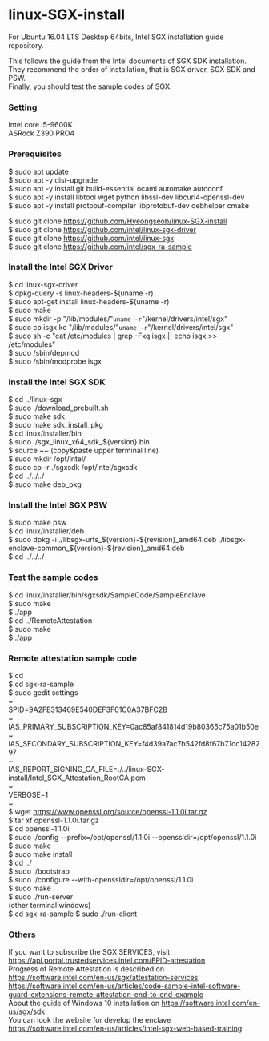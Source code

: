 # linux-SGX-install
For Ubuntu 16.04 LTS Desktop 64bits, Intel SGX installation guide repository.  

This follows the guide from the Intel documents of SGX SDK installation.  
They recommend the order of installation, that is SGX driver, SGX SDK and PSW.  
Finally, you should test the sample codes of SGX.  

### Setting
Intel core i5-9600K  
ASRock Z390 PRO4  

### Prerequisites
$ sudo apt update  
$ sudo apt -y dist-upgrade  
$ sudo apt -y install git build-essential ocaml automake autoconf  
$ sudo apt -y install libtool wget python libssl-dev libcurl4-openssl-dev  
$ sudo apt -y install protobuf-compiler libprotobuf-dev debhelper cmake  

$ sudo git clone https://github.com/Hyeongseob/linux-SGX-install  
$ sudo git clone https://github.com/intel/linux-sgx-driver  
$ sudo git clone https://github.com/intel/linux-sgx  
$ sudo git clone https://github.com/intel/sgx-ra-sample  

### Install the Intel SGX Driver
$ cd linux-sgx-driver  
$ dpkg-query -s linux-headers-$(uname -r)  
$ sudo apt-get install linux-headers-$(uname -r)  
$ sudo make  
$ sudo mkdir -p "/lib/modules/"`uname -r`"/kernel/drivers/intel/sgx"  
$ sudo cp isgx.ko "/lib/modules/"`uname -r`"/kernel/drivers/intel/sgx"  
$ sudo sh -c "cat /etc/modules | grep -Fxq isgx || echo isgx >> /etc/modules"  
$ sudo /sbin/depmod  
$ sudo /sbin/modprobe isgx  

### Install the Intel SGX SDK
$ cd ../linux-sgx  
$ sudo ./download_prebuilt.sh  
$ sudo make sdk  
$ sudo make sdk_install_pkg  
$ cd linux/installer/bin  
$ sudo ./sgx_linux_x64_sdk_${version}.bin  
$ source ~~ (copy&paste upper terminal line)  
$ sudo mkdir /opt/intel/  
$ sudo cp -r ./sgxsdk /opt/intel/sgxsdk  
$ cd ../../../  
$ sudo make deb_pkg  

### Install the Intel SGX PSW
$ sudo make psw  
$ cd linux/installer/deb  
$ sudo dpkg -i ./libsgx-urts_$(version}-${revision}_amd64.deb ./libsgx-enclave-common_${version}-${revision}_amd64.deb  
$ cd ../../../  

### Test the sample codes
$ cd linux/installer/bin/sgxsdk/SampleCode/SampleEnclave  
$ sudo make  
$ ./app  
$ cd ../RemoteAttestation  
$ sudo make  
$ ./app  

### Remote attestation sample code
$ cd  
$ cd sgx-ra-sample  
$ sudo gedit settings  
~  
SPID=9A2FE313469E540DEF3F01C0A37BFC2B  
~  
IAS_PRIMARY_SUBSCRIPTION_KEY=0ac85af841814d19b80365c75a01b50e  
~  
IAS_SECONDARY_SUBSCRIPTION_KEY=f4d39a7ac7b542fd8f67b71dc1428297  
~  
IAS_REPORT_SIGNING_CA_FILE=./../linux-SGX-install/Intel_SGX_Attestation_RootCA.pem  
~  
VERBOSE=1  
~  
$ wget https://www.openssl.org/source/openssl-1.1.0i.tar.gz  
$ tar xf openssl-1.1.0i.tar.gz  
$ cd openssl-1.1.0i  
$ sudo ./config --prefix=/opt/openssl/1.1.0i --openssldir=/opt/openssl/1.1.0i  
$ sudo make  
$ sudo make install  
$ cd ../  
$ sudo ./bootstrap  
$ sudo ./configure --with-openssldir=/opt/openssl/1.1.0i  
$ sudo make  
$ sudo ./run-server  
(other terminal windows)  
$ cd sgx-ra-sample
$ sudo ./run-client  

### Others
If you want to subscribe the SGX SERVICES, visit https://api.portal.trustedservices.intel.com/EPID-attestation  
Progress of Remote Attestation is described on https://software.intel.com/en-us/sgx/attestation-services  
https://software.intel.com/en-us/articles/code-sample-intel-software-guard-extensions-remote-attestation-end-to-end-example  
About the guide of Windows 10 installation on https://software.intel.com/en-us/sgx/sdk  
You can look the website for develop the enclave https://software.intel.com/en-us/articles/intel-sgx-web-based-training  

